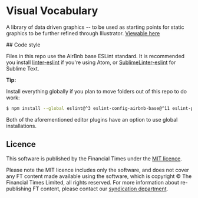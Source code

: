 # Visual Vocabulary

A library of data driven graphics -- to be used as starting points for static graphics to be further refined through Illustrator.
[Viewable here](http://ft-interactive.github.io/visual-vocabulary/)

## Code style

Files in this repo use the AirBnb base ESLint standard. It is recommended you install [linter-eslint][atom]
if you're using Atom, or [SublimeLinter-eslint][sublime] for Sublime Text.

**Tip:**

Install everything globally if you plan to move folders out of this repo to do work:

```bash
$ npm install --global eslint@^3 eslint-config-airbnb-base@^11 eslint-plugin-import
```

Both of the aforementioned editor plugins have an option to use global installations.

## Licence

This software is published by the Financial Times under the [MIT licence](http://opensource.org/licenses/MIT).

Please note the MIT licence includes only the software, and does not cover any FT content made available using the software, which is copyright &copy; The Financial Times Limited, all rights reserved. For more information about re-publishing FT content, please contact our [syndication department](http://syndication.ft.com/).

[atom]: https://atom.io/packages/linter-eslint
[sublime]: https://github.com/roadhump/SublimeLinter-eslint
